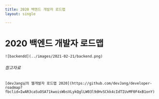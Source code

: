 ```yaml
---
title: 2020 백엔드 개발자 로드맵
layout: single

---
```




# 2020 백엔드 개발자 로드맵



```
![backendd](../images/2021-02-21/backend.png)
```

  

###### 참고자료

```
[devJang님의 웹개발자 로드맵 2020](https://github.com/devJang/developer-roadmap?fbclid=IwAR3caSuOSA71kwoisWbsVLykQglLW03l9dHvSCkk4cIdTIUvMF0F4xB1onY)
```


